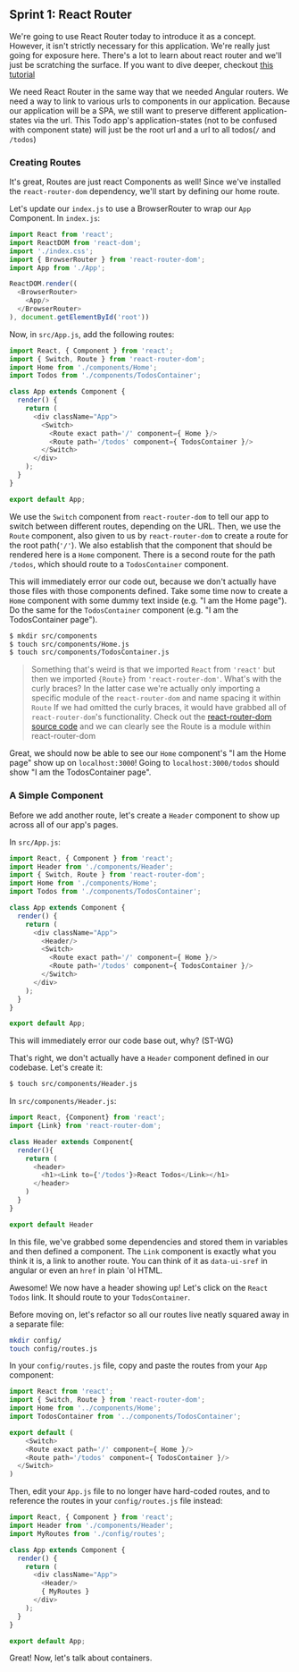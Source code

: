 ## Sprint 1: React Router

We're going to use React Router today to introduce it as a concept. However, it isn't strictly necessary for this application. We're really just going for exposure here. There's a lot to learn about react router and we'll just be scratching the surface. If you want to dive deeper, checkout [this tutorial](https://github.com/reactjs/react-router-tutorial)

We need React Router in the same way that we needed Angular routers. We need a way to link to various urls to components in our application. Because our application will be a SPA, we still want to preserve different application-states via the url. This Todo app's application-states (not to be confused with component state) will just be the root url and a url to all todos(`/` and `/todos`)

### Creating Routes
It's great, Routes are just react Components as well! Since we've installed the `react-router-dom` dependency, we'll start by defining our home route.

Let's update our `index.js` to use a BrowserRouter to wrap our `App` Component. In `index.js`:


```js
import React from 'react';
import ReactDOM from 'react-dom';
import './index.css';
import { BrowserRouter } from 'react-router-dom';
import App from './App';

ReactDOM.render((
  <BrowserRouter>
    <App/>
  </BrowserRouter>
), document.getElementById('root'))
```

Now, in `src/App.js`, add the following routes: 

```js
import React, { Component } from 'react';
import { Switch, Route } from 'react-router-dom';
import Home from './components/Home';
import Todos from './components/TodosContainer';

class App extends Component {
  render() {
    return (
      <div className="App">
        <Switch>
          <Route exact path='/' component={ Home }/>
          <Route path='/todos' component={ TodosContainer }/>
        </Switch>
      </div>
    );
  }
}

export default App;
```
We use the `Switch` component from `react-router-dom` to tell our app to switch between different routes, depending on the URL. Then, we use the `Route` component, also given to us by `react-router-dom` to create a route for the root path(`'/'`). We also establish that the component that should be rendered here is a `Home` component. There is a second route for the path `/todos`, which should route to a `TodosContainer` component.

This will immediately error our code out, because we don't actually have those files with those components defined. Take some time now to create a `Home` component with some dummy text inside (e.g. "I am the Home page"). Do the same for the `TodosContainer` component (e.g. "I am the TodosContainer page").

```bash
$ mkdir src/components
$ touch src/components/Home.js
$ touch src/components/TodosContainer.js
```

> Something that's weird is that we imported `React` from `'react'` but then we imported `{Route}` from `'react-router-dom'`. What's with the curly braces? In the latter case we're actually only importing a specific module of the `react-router-dom` and name spacing it within `Route` If we had omitted the curly braces, it would have grabbed all of `react-router-dom`'s functionality. Check out the [react-router-dom source code](https://github.com/reactjs/react-router-dom) and we can clearly see the Route is a module within react-router-dom


Great, we should now be able to see our `Home` component's "I am the Home page" show up on `localhost:3000`! Going to `localhost:3000/todos` should show "I am the TodosContainer page".



### A Simple Component
Before we add another route, let's create a `Header` component to show up across all of our app's pages. 

In `src/App.js`:

```js
import React, { Component } from 'react';
import Header from './components/Header';
import { Switch, Route } from 'react-router-dom';
import Home from './components/Home';
import Todos from './components/TodosContainer';

class App extends Component {
  render() {
    return (
      <div className="App">
        <Header/>
        <Switch>
          <Route exact path='/' component={ Home }/>
          <Route path='/todos' component={ TodosContainer }/>
        </Switch>
      </div>
    );
  }
}

export default App;
```

This will immediately error our code base out, why? (ST-WG)

That's right, we don't actually have a `Header` component defined in our codebase. Let's create it:

```bash
$ touch src/components/Header.js
```

In `src/components/Header.js`:

```js
import React, {Component} from 'react';
import {Link} from 'react-router-dom';

class Header extends Component{
  render(){
    return (
      <header>
        <h1><Link to={'/todos'}>React Todos</Link></h1>
      </header>
    )
  }
}

export default Header
```

In this file, we've grabbed some dependencies and stored them in variables and then defined a component. The `Link` component is exactly what you think it is, a link to another route. You can think of it as `data-ui-sref` in angular or even an `href` in plain 'ol HTML.

Awesome! We now have a header showing up! Let's click on the `React Todos` link. It should route to your `TodosContainer`.

Before moving on, let's refactor so all our routes live neatly squared away in a separate file:

```bash
mkdir config/
touch config/routes.js
```

In your `config/routes.js` file, copy and paste the routes from your `App` component:

```js
import React from 'react';
import { Switch, Route } from 'react-router-dom';
import Home from '../components/Home';
import TodosContainer from '../components/TodosContainer';

export default (
	<Switch>
    <Route exact path='/' component={ Home }/>
    <Route path='/todos' component={ TodosContainer }/>
  </Switch>
)
```

Then, edit your `App.js` file to no longer have hard-coded routes, and to reference the routes in your `config/routes.js` file instead:

```js
import React, { Component } from 'react';
import Header from './components/Header';
import MyRoutes from './config/routes';

class App extends Component {
  render() {
    return (
      <div className="App">
        <Header/>
        { MyRoutes }
      </div>
    );
  }
}

export default App;
```

Great! Now, let's talk about containers.
